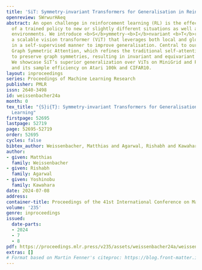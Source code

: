 ```yaml
---
title: 'SiT: Symmetry-invariant Transformers for Generalisation in Reinforcement Learning'
openreview: SWrwurHAeq
abstract: An open challenge in reinforcement learning (RL) is the effective deployment
  of a trained policy to new or slightly different situations as well as semantically-similar
  environments. We introduce <b>S</b>ymmetry-<b>I</b>nvariant <b>T</b>ransformer (<b>SiT</b>),
  a scalable vision transformer (ViT) that leverages both local and global data patterns
  in a self-supervised manner to improve generalisation. Central to our approach is
  Graph Symmetric Attention, which refines the traditional self-attention mechanism
  to preserve graph symmetries, resulting in invariant and equivariant latent representations.
  We showcase SiT’s superior generalization over ViTs on MiniGrid and Procgen RL benchmarks,
  and its sample efficiency on Atari 100k and CIFAR10.
layout: inproceedings
series: Proceedings of Machine Learning Research
publisher: PMLR
issn: 2640-3498
id: weissenbacher24a
month: 0
tex_title: "{S}i{T}: Symmetry-invariant Transformers for Generalisation in Reinforcement
  Learning"
firstpage: 52695
lastpage: 52719
page: 52695-52719
order: 52695
cycles: false
bibtex_author: Weissenbacher, Matthias and Agarwal, Rishabh and Kawahara, Yoshinobu
author:
- given: Matthias
  family: Weissenbacher
- given: Rishabh
  family: Agarwal
- given: Yoshinobu
  family: Kawahara
date: 2024-07-08
address:
container-title: Proceedings of the 41st International Conference on Machine Learning
volume: '235'
genre: inproceedings
issued:
  date-parts:
  - 2024
  - 7
  - 8
pdf: https://proceedings.mlr.press/v235/assets/weissenbacher24a/weissenbacher24a.pdf
extras: []
# Format based on Martin Fenner's citeproc: https://blog.front-matter.io/posts/citeproc-yaml-for-bibliographies/
---
```


